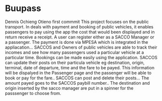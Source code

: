 # Buupass

 Dennis Ochieng Otieno
first commmit
This project focuses on the public transport. In deals with payment and booking of public vehicles, it enables passengers to pay using the app the cost that would been displayed and 
in return receive a receipt. A user can register either as a SACCO Manager or a passenger. 
The payment is done via MPESA which is integrated in the appliacation... SACCOS and Owners of public vehicles are able to track their incomes and see how many passengers used a particular vehicle at a particular time.
Bookings can be made easily using the application. SACCOS can update their posts on their particula vehicle eg destination, origin, terminal, date of departure, time and the fare to be payed. This information will be dispalyed in the Passenger page and the passenger will be able to book or pay for the fare.. SACCOS can post and delete their posts... The amount payed goes to the SACCOS paybill number.. The destination and origin inserted by the sacco manager are put in a spinner for the passsenger to choose from.
